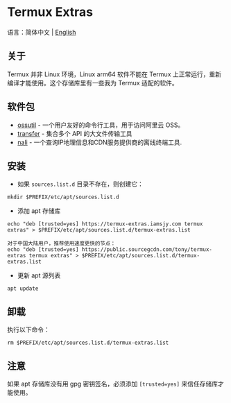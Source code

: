 # Termux Extras
  语言：简体中文 | [English](README.md)
## 关于
Termux 并非 Linux 环境，Linux arm64 软件不能在 Termux 上正常运行，重新编译才能使用。这个存储库里有一些我为 Termux 适配的软件。
## 软件包
- [ossutil](https://github.com/aliyun/ossutil) - 一个用户友好的命令行工具，用于访问阿里云 OSS。
- [transfer](https://github.com/Mikubill/transfer) - 集合多个 API 的大文件传输工具
- [nali](https://github.com/zu1k/nali) - 一个查询IP地理信息和CDN服务提供商的离线终端工具.
## 安装
- 如果 `sources.list.d` 目录不存在，则创建它：
```
mkdir $PREFIX/etc/apt/sources.list.d
```
- 添加 apt 存储库
```
echo "deb [trusted=yes] https://termux-extras.iamsjy.com termux extras" > $PREFIX/etc/apt/sources.list.d/termux-extras.list

对于中国大陆用户，推荐使用速度更快的节点：
echo "deb [trusted=yes] https://public.sourcegcdn.com/tony/termux-extras termux extras" > $PREFIX/etc/apt/sources.list.d/termux-extras.list
```
- 更新 apt 源列表
```
apt update
```
## 卸载
执行以下命令：
```
rm $PREFIX/etc/apt/sources.list.d/termux-extras.list
```

## 注意
如果 apt 存储库没有用 gpg 密钥签名，必须添加 `[trusted=yes]` 来信任存储库才能使用。
